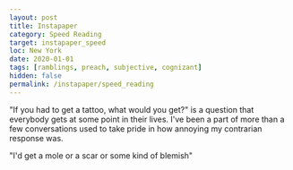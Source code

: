 ```yaml
---
layout: post
title: Instapaper
category: Speed Reading
target: instapaper_speed
loc: New York
date: 2020-01-01
tags: [ramblings, preach, subjective, cognizant]
hidden: false
permalink: /instapaper/speed_reading
---
```


"If you had to get a tattoo, what would you get?" is a question that everybody gets at some point in their lives. I've been a part of more than a few conversations used to take pride in how annoying my contrarian response was. 

"I'd get a mole or a scar or some kind of blemish"


